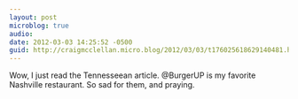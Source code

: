 ```yaml
---
layout: post
microblog: true
audio: 
date: 2012-03-03 14:25:52 -0500
guid: http://craigmcclellan.micro.blog/2012/03/03/t176025618629140481.html
---
```

Wow, I just read the Tennesseean article. @BurgerUP is my favorite Nashville restaurant. So sad for them, and praying.
